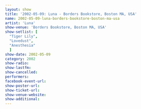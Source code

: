 ```yaml
---
layout: show
title: '2002-05-09: Luna - Borders Bookstore, Boston MA, USA'
name: 2002-05-09-luna-borders-bookstore-boston-ma-usa
artist: 'Luna'
show-venue: 'Borders Bookstore, Boston MA, USA'
show-setlist: [
  "Tiger Lily",
  "Lovedust",
  "Anesthesia"
  ]
show-date: 2002-05-09
category: 2002
show-radio: 
show-lastfm: 
show-cancelled: 
performers: 
facebook-event-url: 
show-poster-url: 
show-ticket-url: 
show-venue-website: 
show-additional: 
---
```



